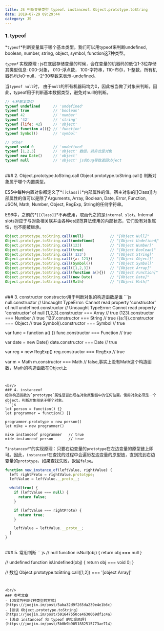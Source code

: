 ```yaml
---
title: JS 判断变量类型 typeof、instanceof、Object.prototype.toString
date: 2019-07-29 09:29:44
category: JS
---
```



### 1. typeof
*`typeof`*判断变量属于哪个基本类型。我们可以用typeof来判断undefined, boolean, number, string, object, symbol, function这7种类型。

*`typeof`* 实现原理 : js在底层存储变量的时候，会在变量的机器码的低位1-3位存储其类型信息: 000-对象， 010-浮点数， 100-字符串，110-布尔，1-整数，所有机器码均为0-null，-2^30整数来表示-undefined。

当`typeof null`时， 由于`null`的所有机器码均为0，因此被当做了对象来判断。因此，typeof用于判断基本数据类型，避免对null的判断。

```js
// 七种基本类型
typeof undefined      // 'undefined'
typeof true           // 'boolean'
typeof 42             // 'number'
typeof '42'           // 'string'
typeof {life: 42}     // 'object'
typeof function a(){} // 'function'
typeof Symbol()       // 'symbol'

// other
typeof void 0         // 'undefined'
typeof [1,2,3]        // 'object' 数组，其实也是对象
typeof new Date()     // 'object'
typeof null           // 'object' js的bug导致返回object
```




<br/>
### 2. Object.prototype.toString.call
Object.prototype.toString.call() 判断对象属于哪个内置类型。

ES5中每种内置对象都定义了*`[[Class]]`*内部属性的值。宿主对象的[[Class]]内部属性的值可以是除了Arguments, Array, Boolean, Date, Error, Function, JSON, Math, Number, Object, RegExp, String的任何字符串。

ES6中，之前的*`[[Class]]`*不再使用，取而代之的是`internal slot`。Internal slots对应于与对象相关联并由各种es规范算法使用的内部状态，它们没有对象属性，也不能被继承。

```js
Object.prototype.toString.call(null)            // "[Object Null]"  
Object.prototype.toString.call(undefined)       // "[Object Undefined]"
Object.prototype.toString.call(123)             // "[Object Number]"
Object.prototype.toString.call(true)            // "[Object Boolean]"
Object.prototype.toString.call('123')           // "[Object String]"
Object.prototype.toString.call({a: 123})        // "[Object Object]"
Object.prototype.toString.call(Symbol())        // "[Object Symbol]"
Object.prototype.toString.call([1,2,3])         // "[Object Array]"
Object.prototype.toString.call(function a(){})  // "[Object Function]"
Object.prototype.toString.call(new Date)        // "[Object Date]"
Object.prototype.toString.call(Math)            // "[Object Math]"
```



<br/>
### 3. constructor
constructor用于判断对象的构造函数是谁
```js
null.constructor        // Uncaught TypeError: Cannot read property 'constructor' of null
undefined.constructor   // Uncaught TypeError: Cannot read property 'constructor' of null
[1,2,3].constructor === Array     // true
(123).constructor === Number      // true
'123'.constructor === String      // true
({a:1}).constructor === Object    // true
Symbol().constructor === Symbol   // true

var func = function a() {}
func.constructor === Function     // true

var date = new Date()
date.constructor === Date         // true

var reg = new RegExp()
reg.constructor === RegExp        // true

var m = Math
m.constructor === Math            // false,事实上没有Math这个构造函数，Math的构造函数在Object上


```


<br/>
### 4. instanceof
检测构造函数的`prototype`属性是否出现在对象原型链中的任何位置。使用对象必须是一个object，判断对象继承于哪个对象。
```js
let person = function() {}
let programmer = function() {}

programmer.prototype = new person()
let mike = new programmer()

mike instanceof programmer   // true
mide instanceof person       // true
```

*`instanceof`*的实现原理：只要右边变量的`prototype`在左边变量的原型链上即可。因此，`instanceof`在查找的过程中会遍历左边变量的原型链，直到找到右边变量的`prototype`，如果查找失败，返回`false`。

```js
function new_instance_of(leftValue, rightValue) {
  left rightProto = rightValue.prototype;
  leftValue = leftValue.__proto__;

  whild(true) {
    if (leftValue === null) {
      return false;
    }

    if (leftValue === rightProto) {
      return true;
    }

    leftValue = leftValue.__proto__;
  }
}
```



<br/>
### 5. 常用判断
```js
// null
function isNull(obj) {
  return obj === null
}

// undefined
function isUndefined(obj) {
  return obj === void 0;
}

// 数组
Object.prototype.toString.call([1,2]) === '[object Array]'
```


<br/>
### 参考文章
- [JS灵巧判断7种类型的方式](https://juejin.im/post/5aba32d9f265da239e4e1b6c)
- [谈谈 Object.prototype.toString](https://juejin.im/post/591647550ce4630069df1c4a)
- [浅谈 instanceof 和 typeof 的实现原理](https://juejin.im/post/5b0b9b9051882515773ae714)

